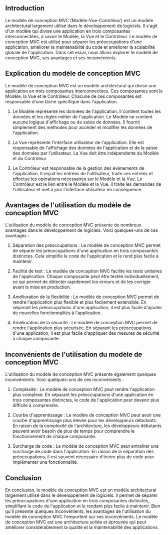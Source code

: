 ## Introduction

Le modèle de conception MVC (Modèle-Vue-Contrôleur) est un modèle architectural largement utilisé dans le développement de logiciels. Il s'agit d'un modèle qui divise une application en trois composantes interconnectées, à savoir le Modèle, la Vue et le Contrôleur. Le modèle de conception MVC est utilisé pour séparer les préoccupations d'une application, améliorer la maintenabilité du code et améliorer la scalabilité globale de l'application. Dans cet essai, nous allons explorer le modèle de conception MVC, ses avantages et ses inconvénients.

## Explication du modèle de conception MVC

Le modèle de conception MVC est un modèle architectural qui divise une application en trois composantes interconnectées. Ces composantes sont le Modèle, la Vue et le Contrôleur. Chacune de ces composantes est responsable d'une tâche spécifique dans l'application.

1. Le Modèle représente les données de l'application. Il contient toutes les données et les règles métier de l'application. Le Modèle ne contient aucune logique d'affichage ou de saisie de données. Il fournit simplement des méthodes pour accéder et modifier les données de l'application.

2. La Vue représente l'interface utilisateur de l'application. Elle est responsable de l'affichage des données de l'application et de la saisie des données par l'utilisateur. La Vue doit être indépendante du Modèle et du Contrôleur.

3. Le Contrôleur est responsable de la gestion des événements de l'application. Il reçoit les entrées de l'utilisateur, traite ces entrées et effectue les opérations nécessaires sur le Modèle et la Vue. Le Contrôleur est le lien entre le Modèle et la Vue. Il traite les demandes de l'utilisateur et met à jour l'interface utilisateur en conséquence.

## Avantages de l'utilisation du modèle de conception MVC

L'utilisation du modèle de conception MVC présente de nombreux avantages dans le développement de logiciels. Voici quelques-uns de ces avantages :

1. Séparation des préoccupations : Le modèle de conception MVC permet de séparer les préoccupations d'une application en trois composantes distinctes. Cela simplifie le code de l'application et le rend plus facile à maintenir.

2. Facilité de test : Le modèle de conception MVC facilite les tests unitaires de l'application. Chaque composante peut être testée individuellement, ce qui permet de détecter rapidement les erreurs et de les corriger avant la mise en production.

3. Amélioration de la flexibilité : Le modèle de conception MVC permet de rendre l'application plus flexible et plus facilement extensible. En séparant les préoccupations d'une application, il est plus facile d'ajouter de nouvelles fonctionnalités à l'application.

4. Amélioration de la sécurité : Le modèle de conception MVC permet de rendre l'application plus sécurisée. En séparant les préoccupations d'une application, il est plus facile d'appliquer des mesures de sécurité à chaque composante.

## Inconvénients de l'utilisation du modèle de conception MVC

L'utilisation du modèle de conception MVC présente également quelques inconvénients. Voici quelques-uns de ces inconvénients :

1. Complexité : Le modèle de conception MVC peut rendre l'application plus complexe. En séparant les préoccupations d'une application en trois composantes distinctes, le code de l'application peut devenir plus difficile à comprendre.

2. Courbe d'apprentissage : Le modèle de conception MVC peut avoir une courbe d'apprentissage plus élevée pour les développeurs débutants. En raison de la complexité de l'architecture, les développeurs débutants peuvent avoir besoin de plus de temps pour comprendre le fonctionnement de chaque composante.

3. Surcharge de code : Le modèle de conception MVC peut entraîner une surcharge de code dans l'application. En raison de la séparation des préoccupations, il est souvent nécessaire d'écrire plus de code pour implémenter une fonctionnalité.





## Conclusion

En conclusion, le modèle de conception MVC est un modèle architectural largement utilisé dans le développement de logiciels. Il permet de séparer les préoccupations d'une application en trois composantes distinctes, simplifiant le code de l'application et le rendant plus facile à maintenir. Bien qu'il présente quelques inconvénients, les avantages de l'utilisation du modèle de conception MVC l'emportent sur ses inconvénients. Le modèle de conception MVC est une architecture solide et éprouvée qui peut améliorer considérablement la qualité et la maintenabilité des applications.

